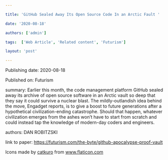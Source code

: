 ---
title: 'GitHub Sealed Away Its Open Source Code In an Arctic Fault '
date: '2020-08-18'
authors: ['admin']
tags:  ['Web Article', 'Related content', 'Futurism']
layout: 'post'
---
Publishing date: 2020-08-18

Published on: Futurism

summary: Earlier this month, the code management platform GitHub sealed away its archive of open source software in an Arctic vault so deep that they say it could survive a nuclear blast. 
The mildly-outlandish idea behind the move, Engadget reports, is to give a boost to future generations after a hypothetical civilization-ending catastrophe. Should that happen, whatever civilization emerges from the ashes won’t have to start from scratch and could instead tap the knowledge of modern-day coders and engineers.

authors: DAN ROBITZSKI

link to paper: https://futurism.com/the-byte/github-apocalypse-proof-vault

Icons made by <a href="https://www.flaticon.com/free-icon/bookshelves_3576884" title="catkuro">catkuro</a> from <a href="https://www.flaticon.com/" title="Flaticon"> www.flaticon.com</a>